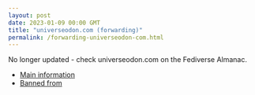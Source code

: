 ```yaml
---
layout: post
date: 2023-01-09 00:00 GMT
title: "universeodon.com (forwarding)"
permalink: /forwarding-universeodon-com.html
---
```


No longer updated - check universeodon.com on the Fediverse Almanac.

* [Main information](https://www.fediversealmanac.com/api/v1/instances/universeodon.com)
* [Banned from](https://www.fediversealmanac.com/api/v1/instances/universeodon.com/banned_from)

